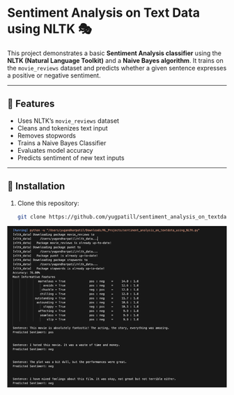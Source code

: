 # Sentiment Analysis on Text Data using NLTK 🎭

This project demonstrates a basic **Sentiment Analysis classifier** using the **NLTK (Natural Language Toolkit)** and a **Naive Bayes algorithm**. It trains on the `movie_reviews` dataset and predicts whether a given sentence expresses a positive or negative sentiment.

---

## 📌 Features

- Uses NLTK’s `movie_reviews` dataset
- Cleans and tokenizes text input
- Removes stopwords
- Trains a Naive Bayes Classifier
- Evaluates model accuracy
- Predicts sentiment of new text inputs

---

## 🔧 Installation

1. Clone this repository:
   ```bash
   git clone https://github.com/yugpatill/sentiment_analysis_on_textdata_using_NLTK
   ```

![output](output.png)
